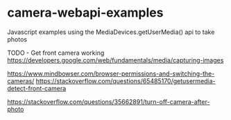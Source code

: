 # camera-webapi-examples
Javascript examples using the MediaDevices.getUserMedia() api to take photos

TODO - Get front camera working
https://developers.google.com/web/fundamentals/media/capturing-images

https://www.mindbowser.com/browser-permissions-and-switching-the-cameras/
https://stackoverflow.com/questions/65485170/getusermedia-detect-front-camera

https://stackoverflow.com/questions/35662891/turn-off-camera-after-photo
